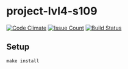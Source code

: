 # project-lvl4-s109

[![Code Climate](https://codeclimate.com/github/ReDBrother/project-lvl4-s109/badges/gpa.svg)](https://codeclimate.com/github/ReDBrother/project-lvl4-s109)
[![Issue Count](https://codeclimate.com/github/ReDBrother/project-lvl4-s109/badges/issue_count.svg)](https://codeclimate.com/github/ReDBrother/project-lvl4-s109)
[![Build Status](https://travis-ci.org/ReDBrother/project-lvl4-s109.svg?branch=master)](https://travis-ci.org/ReDBrother/project-lvl4-s109)

## Setup

```
make install
```
